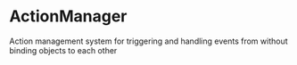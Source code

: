 # ActionManager
Action management system for triggering and handling events from without binding objects to each other
